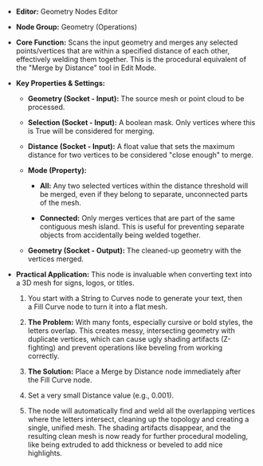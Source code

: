 - **Editor:** Geometry Nodes Editor
    
- **Node Group:** Geometry (Operations)
    
- **Core Function:** Scans the input geometry and merges any selected points/vertices that are within a specified distance of each other, effectively welding them together. This is the procedural equivalent of the "Merge by Distance" tool in Edit Mode.
    
- **Key Properties & Settings:**
    
    - **Geometry (Socket - Input):** The source mesh or point cloud to be processed.
        
    - **Selection (Socket - Input):** A boolean mask. Only vertices where this is True will be considered for merging.
        
    - **Distance (Socket - Input):** A float value that sets the maximum distance for two vertices to be considered "close enough" to merge.
        
    - **Mode (Property):**
        
        - **All:** Any two selected vertices within the distance threshold will be merged, even if they belong to separate, unconnected parts of the mesh.
            
        - **Connected:** Only merges vertices that are part of the same contiguous mesh island. This is useful for preventing separate objects from accidentally being welded together.
            
    - **Geometry (Socket - Output):** The cleaned-up geometry with the vertices merged.
        
- **Practical Application:** This node is invaluable when converting text into a 3D mesh for signs, logos, or titles.
    
    1. You start with a String to Curves node to generate your text, then a Fill Curve node to turn it into a flat mesh.
        
    2. **The Problem:** With many fonts, especially cursive or bold styles, the letters overlap. This creates messy, intersecting geometry with duplicate vertices, which can cause ugly shading artifacts (Z-fighting) and prevent operations like beveling from working correctly.
        
    3. **The Solution:** Place a Merge by Distance node immediately after the Fill Curve node.
        
    4. Set a very small Distance value (e.g., 0.001).
        
    5. The node will automatically find and weld all the overlapping vertices where the letters intersect, cleaning up the topology and creating a single, unified mesh. The shading artifacts disappear, and the resulting clean mesh is now ready for further procedural modeling, like being extruded to add thickness or beveled to add nice highlights.
